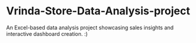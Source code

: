 # Vrinda-Store-Data-Analysis-project
An Excel-based data analysis project showcasing sales insights and interactive dashboard creation. :)
